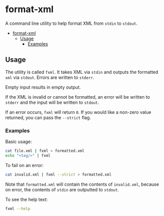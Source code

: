 # format-xml

A command line utility to help format XML from `stdin` to `stdout`.

- [format-xml](#format-xml)
  - [Usage](#usage)
    - [Examples](#examples)

## Usage

The utility is called `fxml`. It takes XML via `stdin` and outputs the formatted `xml` via `stdout`. Errors are written to `stderr`.

Empty input results in empty output.

If the XML is invalid or cannot be formatted, an error will be written to `stderr` and the input will be written to `stdout`.

If an error occurs, `fxml` will return `0`. If you would like a non-zero value returned, you can pass the `--strict` flag.

### Examples

Basic usage:

```bash
cat file.xml | fxml > formatted.xml
echo "<tag/>" | fxml
```

To fail on an error:

```bash
cat invalid.xml | fxml --strict > formatted.xml
```

Note that `formatted.xml` will contain the contents of `invalid.xml`, because on error, the contents of `stdin` are outputted to `stdout`.

To see the help text:

```bash
fxml --help
```
